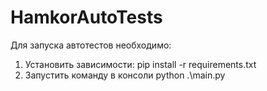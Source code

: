 # HamkorAutoTests

Для запуска автотестов необходимо:
1) Установить зависимости: pip install -r requirements.txt
2) Запустить команду в консоли python .\main.py


